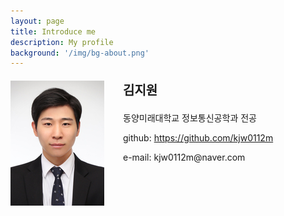 ```yaml
---
layout: page
title: Introduce me
description: My profile
background: '/img/bg-about.png'
---
```


<div>
    <img src="/img/profile.jpg"  style="float: left; margin-right: 30px;">
    <div>
        <p style="font-size:20px; font-weight:bold;">
            김지원
        </p>
        <p>
            동양미래대학교 정보통신공학과 전공
        </p>
        <p>
        	github: <a href="https://github.com/kjw0112m">https://github.com/kjw0112m</a>
        </p>
        <p>
            e-mail: kjw0112m@naver.com
        </p>
    </div>
</div>

<div style="clear:both"></div>




